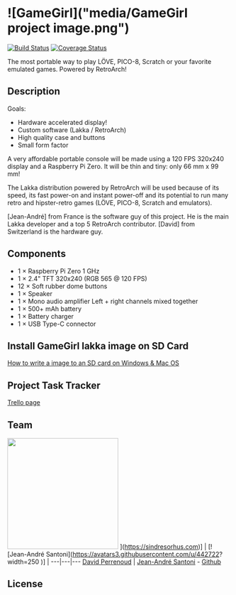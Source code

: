 # ![GameGirl]("media/GameGirl project image.png")

[![Build Status](https://github.com/davidperrenoud/Gamegirl.svg?branch=master)](https://github.com/davidperrenoud/Gamegirl) [![Coverage Status](https://github.com/davidperrenoud/Gamegirl/badge.svg?branch=master)](https://github.com/davidperrenoud/Gamegirl?branch=master)

The most portable way to play LÖVE, PICO-8, Scratch or your favorite emulated games. Powered by RetroArch!

## Description

Goals:

* Hardware accelerated display!
* Custom software (Lakka / RetroArch)
* High quality case and buttons
* Small form factor

A very affordable portable console will be made using a 120 FPS 320x240 display and a Raspberry Pi Zero. It will be thin and tiny: only 66 mm x 99 mm!

The Lakka distribution powered by RetroArch will be used because of its speed, its fast power-on and instant power-off and its potential to run many retro and hipster-retro games (LÖVE, PICO-8, Scratch and emulators).

[Jean-André] from France is the software guy of this project. He is the main Lakka developer and a top 5 RetroArch contributor. [David] from Switzerland is the hardware guy.

## Components

* 1 × Raspberry Pi Zero 1 GHz
* 1 × 2.4" TFT 320x240 (RGB 565 @ 120 FPS)
* 12 × Soft rubber dome buttons
* 1 × Speaker
* 1 × Mono audio amplifier Left + right channels mixed together
* 1 × 500+ mAh battery
* 1 × Battery charger
* 1 × USB Type-C connector


## Install GameGirl lakka image on SD Card

[How to write a image to an SD card on Windows & Mac OS](http://trendblog.net/install-raspbian-sd-card-os-x-windows/)


## Project Task Tracker

[Trello page](https://trello.com/b/wslfYlVv/gamegirl)

## Team

<img src="https://cdn.hackaday.io/images/resize/600x600/9860631457995300460.jpg" width="250"> ](https://sindresorhus.com)] | [![Jean-André Santoni](https://avatars3.githubusercontent.com/u/442722? width=250 )] | 
---|---|---
[David Perrenoud](https://github.com/davidperrenoud) | [Jean-André Santoni](http://www.kivutar.me/) - [Github](https://github.com/Kivutar)


## License


